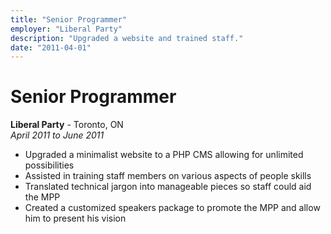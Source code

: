 ```yaml
---
title: "Senior Programmer"
employer: "Liberal Party"
description: "Upgraded a website and trained staff."
date: "2011-04-01"
---
```

# Senior Programmer

**Liberal Party** - Toronto, ON  
*April 2011 to June 2011*  
- Upgraded a minimalist website to a PHP CMS allowing for unlimited possibilities  
- Assisted in training staff members on various aspects of people skills  
- Translated technical jargon into manageable pieces so staff could aid the MPP  
- Created a customized speakers package to promote the MPP and allow him to present his vision  
